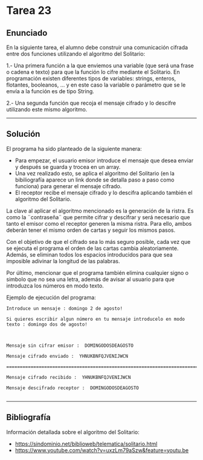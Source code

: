 ﻿# Tarea 23

## Enunciado
En la siguiente tarea, el alumno debe construir una comunicación cifrada entre dos funciones
utilizando el algoritmo del Solitario:

1.- Una primera función a la que enviemos una variable (que será una frase o cadena e texto) para que la
función lo cifre mediante el Solitario. En programación existen diferentes tipos de variables: strings,
enteros, flotantes, booleanos, ... y en este caso la variable o parámetro que se le envía a la función es de
tipo String.

2.- Una segunda función que recoja el mensaje cifrado y lo descifre utilizando este mismo algoritmo.
___

## Solución
El programa ha sido planteado de la siguiente manera:
- Para empezar, el usuario emisor introduce el mensaje que 
desea enviar y después se guarda y trocea en un array. 
- Una vez realizado esto, se aplica el algoritmo del Solitario (en la bibiliografía aparece un link donde se detalla paso a paso como funciona)
para generar el mensaje cifrado.
- El receptor recibe el mensaje cifrado y lo descifra aplicando también el algoritmo del Solitario.

La clave al aplicar el algoritmo mencionado es la generación de la ristra. Es como la ¨contraseña¨ 
que permite cifrar y descifrar y será necesario que tanto el emisor como el receptor generen la misma ristra. 
Para ello, ambos deberán tener el mismo orden de cartas y seguir los mismos pasos. 

Con el objetivo de que el cifrado sea lo más seguro posible, cada vez que se ejecuta el programa el orden de las cartas cambia aleatoriamente. Además, se eliminan todos los espacios introducidos para que sea imposible adivinar la longitud de las palabras.

Por último, mencionar que el programa también elimina cualquier signo o simbolo que no sea una letra, además de avisar al usuario para que introduzca los números en modo texto.

Ejemplo de ejecución del programa:

```
Introduce un mensaje : domingo 2 de agosto!

Si quieres escribir algun número en tu mensaje introducelo en modo texto : domingo dos de agosto!



Mensaje sin cifrar emisor :  DOMINGODOSDEAGOSTO

Mensaje cifrado enviado :  YHNUKBNFQJVENIJWCN

=========================================================================

Mensaje cifrado recibido :  YHNUKBNFQJVENIJWCN

Mensaje descifrado receptor :  DOMINGODOSDEAGOSTO
                
```
___

## Bibliografía
Información detallada sobre el algoritmo del Solitario:
- https://sindominio.net/biblioweb/telematica/solitario.html
- https://www.youtube.com/watch?v=uxzLm79aSzw&feature=youtu.be
